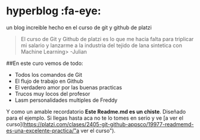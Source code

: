 # hyperblog :fa-eye:
un blog increible hecho en el curso de git y github de platzi
>El curso de Git y Github de platzi es lo que me hacia falta para triplicar mi salario y lanzarme a la industria del tejido de lana sintetica con Machine Learning> -Julian

##En este curo vemos de todo:
* Todos los comandos de Git
* El flujo de trabajo en Github
* El verdadero amor por las buenas practicas
* Trucos muy locos del profesor
* Lasm personalidades multiples de Freddy

Y como un amable recordatorio **Este Readme.md es un chiste**. Diseñado para el ejemplo. Si llegas hasta aca no te lo tomes en serio y ve [a ver el curso](https://platzi.com/clases/2405-git-github-appsco/19977-readmemd-es-una-excelente-practica/"a ver el curso").